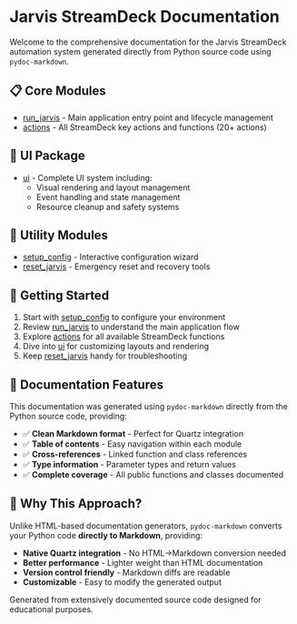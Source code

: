 # Jarvis StreamDeck Documentation

Welcome to the comprehensive documentation for the Jarvis StreamDeck automation system generated directly from Python source code using `pydoc-markdown`.

## 📋 Core Modules

- [run_jarvis](run_jarvis.md) - Main application entry point and lifecycle management
- [actions](actions.md) - All StreamDeck key actions and functions (20+ actions)

## 🎨 UI Package

- [ui](ui.md) - Complete UI system including:
  - Visual rendering and layout management
  - Event handling and state management
  - Resource cleanup and safety systems

## 🔧 Utility Modules

- [setup_config](setup_config.md) - Interactive configuration wizard
- [reset_jarvis](reset_jarvis.md) - Emergency reset and recovery tools

## 🚀 Getting Started

1. Start with [setup_config](setup_config.md) to configure your environment
2. Review [run_jarvis](run_jarvis.md) to understand the main application flow
3. Explore [actions](actions.md) for all available StreamDeck functions
4. Dive into [ui](ui.md) for customizing layouts and rendering
5. Keep [reset_jarvis](reset_jarvis.md) handy for troubleshooting

## 📖 Documentation Features

This documentation was generated using `pydoc-markdown` directly from the Python source code, providing:

- ✅ **Clean Markdown format** - Perfect for Quartz integration
- ✅ **Table of contents** - Easy navigation within each module
- ✅ **Cross-references** - Linked function and class references
- ✅ **Type information** - Parameter types and return values
- ✅ **Complete coverage** - All public functions and classes documented

## 🎯 Why This Approach?

Unlike HTML-based documentation generators, `pydoc-markdown` converts your Python code **directly to Markdown**, providing:

- **Native Quartz integration** - No HTML→Markdown conversion needed
- **Better performance** - Lighter weight than HTML documentation
- **Version control friendly** - Markdown diffs are readable
- **Customizable** - Easy to modify the generated output

Generated from extensively documented source code designed for educational purposes.